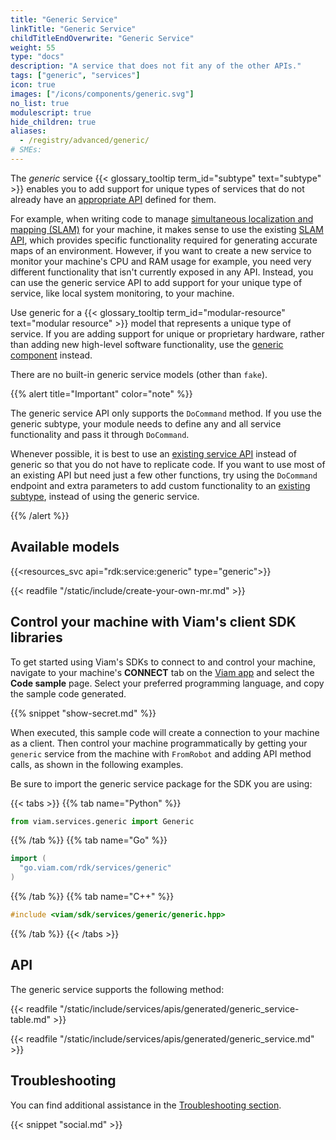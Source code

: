 ```yaml
---
title: "Generic Service"
linkTitle: "Generic Service"
childTitleEndOverwrite: "Generic Service"
weight: 55
type: "docs"
description: "A service that does not fit any of the other APIs."
tags: ["generic", "services"]
icon: true
images: ["/icons/components/generic.svg"]
no_list: true
modulescript: true
hide_children: true
aliases:
  - /registry/advanced/generic/
# SMEs:
---
```


The _generic_ service {{< glossary_tooltip term_id="subtype" text="subtype" >}} enables you to add support for unique types of services that do not already have an [appropriate API](/appendix/apis/#service-apis) defined for them.

For example, when writing code to manage [simultaneous localization and mapping (SLAM)](/services/slam/) for your machine, it makes sense to use the existing [SLAM API](/services/slam/#api), which provides specific functionality required for generating accurate maps of an environment.
However, if you want to create a new service to monitor your machine's CPU and RAM usage for example, you need very different functionality that isn't currently exposed in any API.
Instead, you can use the generic service API to add support for your unique type of service, like local system monitoring, to your machine.

Use generic for a {{< glossary_tooltip term_id="modular-resource" text="modular resource" >}} model that represents a unique type of service.
If you are adding support for unique or proprietary hardware, rather than adding new high-level software functionality, use the [generic component](/components/generic/) instead.

There are no built-in generic service models (other than `fake`).

{{% alert title="Important" color="note" %}}

The generic service API only supports the `DoCommand` method.
If you use the generic subtype, your module needs to define any and all service functionality and pass it through `DoCommand`.

Whenever possible, it is best to use an [existing service API](/services/) instead of generic so that you do not have to replicate code.
If you want to use most of an existing API but need just a few other functions, try using the `DoCommand` endpoint and extra parameters to add custom functionality to an [existing subtype](/services/), instead of using the generic service.

{{% /alert %}}

## Available models

{{<resources_svc api="rdk:service:generic" type="generic">}}

{{< readfile "/static/include/create-your-own-mr.md" >}}

## Control your machine with Viam's client SDK libraries

To get started using Viam's SDKs to connect to and control your machine, navigate to your machine's **CONNECT** tab on the [Viam app](https://app.viam.com) and select the **Code sample** page.
Select your preferred programming language, and copy the sample code generated.

{{% snippet "show-secret.md" %}}

When executed, this sample code will create a connection to your machine as a client.
Then control your machine programmatically by getting your `generic` service from the machine with `FromRobot` and adding API method calls, as shown in the following examples.

Be sure to import the generic service package for the SDK you are using:

{{< tabs >}}
{{% tab name="Python" %}}

```python
from viam.services.generic import Generic
```

{{% /tab %}}
{{% tab name="Go" %}}

```go
import (
  "go.viam.com/rdk/services/generic"
)
```

{{% /tab %}}
{{% tab name="C++" %}}

```cpp
#include <viam/sdk/services/generic/generic.hpp>
```

{{% /tab %}}
{{< /tabs >}}

## API

The generic service supports the following method:

{{< readfile "/static/include/services/apis/generated/generic_service-table.md" >}}

{{< readfile "/static/include/services/apis/generated/generic_service.md" >}}

## Troubleshooting

You can find additional assistance in the [Troubleshooting section](/appendix/troubleshooting/).

{{< snippet "social.md" >}}

